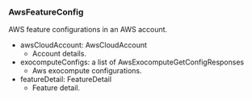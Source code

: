 ### AwsFeatureConfig
AWS feature configurations in an AWS account.

- awsCloudAccount: AwsCloudAccount
  - Account details.
- exocomputeConfigs: a list of AwsExocomputeGetConfigResponses
  - Aws exocompute configurations.
- featureDetail: FeatureDetail
  - Feature detail.
